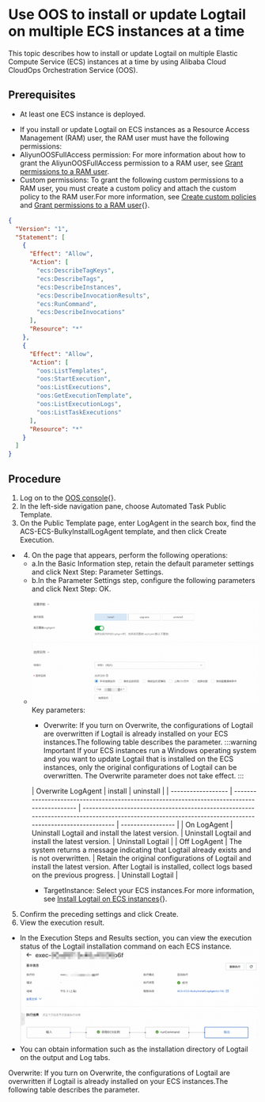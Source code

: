 # Use OOS to install or update Logtail on multiple ECS instances at a time

This topic describes how to install or update Logtail on multiple Elastic Compute Service (ECS) instances at a time by using Alibaba Cloud CloudOps Orchestration Service (OOS).

## Prerequisites

- At least one ECS instance is deployed.

* If you install or update Logtail on ECS instances as a Resource Access Management (RAM) user, the RAM user must have the following permissions:
* AliyunOOSFullAccess permission: For more information about how to grant the AliyunOOSFullAccess permission to a RAM user, see [Grant permissions to a RAM user](https://help.aliyun.com/zh/ram/user-guide/grant-permissions-to-the-ram-user?spm=a2c4g.11186623.0.i11).
* Custom permissions: To grant the following custom permissions to a RAM user, you must create a custom policy and attach the custom policy to the RAM user.For more information, see [Create custom policies](https://help.aliyun.com/zh/ram/user-guide/create-a-custom-policy?spm=a2c4g.11186623.0.i17) and [Grant permissions to a RAM user](https://help.aliyun.com/zh/ram/user-guide/grant-permissions-to-the-ram-user?spm=a2c4g.11186623.0.i18){}.

```json
{
  "Version": "1",
  "Statement": [
    {
      "Effect": "Allow",
      "Action": [
        "ecs:DescribeTagKeys",
        "ecs:DescribeTags",
        "ecs:DescribeInstances",
        "ecs:DescribeInvocationResults",
        "ecs:RunCommand",
        "ecs:DescribeInvocations"
      ],
      "Resource": "*"
    },
    {
      "Effect": "Allow",
      "Action": [
        "oos:ListTemplates",
        "oos:StartExecution",
        "oos:ListExecutions",
        "oos:GetExecutionTemplate",
        "oos:ListExecutionLogs",
        "oos:ListTaskExecutions"
      ],
      "Resource": "*"
    }
  ]
}
```

## Procedure

1.  Log on to the [OOS console](https://account.aliyun.com/login/login.htm?oauth_callback=https%3A%2F%2Foos.console.aliyun.com%2F%3Fspm%3Da2c4g.11186623.0.0.69233028xdubSL&lang=zh){}.
2.  In the left-side navigation pane, choose Automated Task Public Template.
3.  On the Public Template page, enter LogAgent in the search box, find the ACS-ECS-BulkyInstallLogAgent template, and then click Create Execution.

- 4. On the page that appears, perform the following operations:

  - a.In the Basic Information step, retain the default parameter settings and click Next Step: Parameter Settings.
  - b.In the Parameter Settings step, configure the following parameters and click Next Step: OK.

  * ![image.png](./img/oss1.png)
    Key parameters:

    - Overwrite: If you turn on Overwrite, the configurations of Logtail are overwritten if Logtail is already installed on your ECS instances.The following table describes the parameter.
      :::warning
      Important If your ECS instances run a Windows operating system and you want to update Logtail that is installed on the ECS instances, only the original configurations of Logtail can be overwritten. The Overwrite parameter does not take effect.
      :::

    | Overwrite LogAgent | install                                                                                     | uninstall                                                                                                                                              |
    | ------------------ | ------------------------------------------------------------------------------------------- | ------------------------------------------------------------------------------------------------------------------------------------------------------ | ----------------- |
    | On LogAgent        | Uninstall Logtail and install the latest version.                                           | Uninstall Logtail and install the latest version.                                                                                                      | Uninstall Logtail |
    | Off LogAgent       | The system returns a message indicating that Logtail already exists and is not overwritten. | Retain the original configurations of Logtail and install the latest version. After Logtail is installed, collect logs based on the previous progress. | Uninstall Logtail |

    - TargetInstance: Select your ECS instances.For more information, see [Install Logtail on ECS instances](https://help.aliyun.com/zh/sls/user-guide/install-logtail-on-ecs-instances?spm=a2c4g.11186623.0.i3#table-pf1-ty1-5qj){}.

5. Confirm the preceding settings and click Create.
6. View the execution result.

- In the Execution Steps and Results section, you can view the execution status of the Logtail installation command on each ECS instance.
  ![image.png](./img/oss2.png)
- You can obtain information such as the installation directory of Logtail on the output and Log tabs.

Overwrite: If you turn on Overwrite, the configurations of Logtail are overwritten if Logtail is already installed on your ECS instances.The following table describes the parameter.
